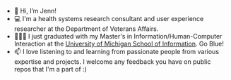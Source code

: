 - 👋 Hi, I’m Jenn!
- 💻 I'm a health systems research consultant and user experience researcher at the Department of Veterans Affairs.
- 👩🏻‍🎓 I just graduated with my Master's in Information/Human-Computer Interaction at the [University of Michigan School of Information](https://www.si.umich.edu/). Go Blue!
- 📫 I love listening to and learning from passionate people from various expertise and projects. I welcome any feedback you have on public repos that I'm a part of :)

<!---
lijenn/lijenn is a ✨ special ✨ repository because its `README.md` (this file) appears on your GitHub profile.
You can click the Preview link to take a look at your changes.
--->
